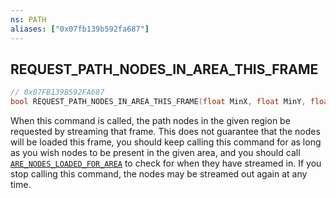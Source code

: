 ```yaml
---
ns: PATH
aliases: ["0x07fb139b592fa687"]
---
```

## REQUEST_PATH_NODES_IN_AREA_THIS_FRAME

```c
// 0x07FB139B592FA687
bool REQUEST_PATH_NODES_IN_AREA_THIS_FRAME(float MinX, float MinY, float MaxX, float MaxY);
```

When this command is called, the path nodes in the given region be requested by streaming that frame. This does not guarantee that the nodes will be loaded this frame, you should keep calling this command for as long as you wish nodes to be present in the given area, and you should call [`ARE_NODES_LOADED_FOR_AREA`](#_0xF7B79A50B905A30D) to check for when they have streamed in. If you stop calling this command, the nodes may be streamed out again at any time.

